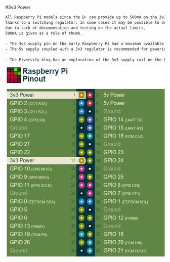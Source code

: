 #3v3 Power

```css
All Raspberry Pi models since the B+ can provide up to 500mA on the 3v3 pins,
thanks to a switching regulator. In some cases it may be possible to draw more but,
due to lack of documentation and testing on the actual limits,
500mA is given as a rule of thumb.

- The 3v3 supply pin on the early Raspberry Pi had a maximum available current of only 50mA.
- The 5v supply coupled with a 3v3 regulator is recommended for powering 3.3v projects.

- The Piversify blog has an exploration of the 3v3 supply rail on the Raspberry Pi B+
```

<img src = "https://github.com/Sandeep-BlackHat/RaspberryPi_World/blob/main/src/img/3v3.png" width="500" height="600" align = "right"/>
